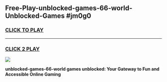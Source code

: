 
## Free-Play-unblocked-games-66-world-Unblocked-Games #jm0g0
<h3>
<a href="https://news.freeplayer.one?title=unblocked-games-66-world&ref=8M">CLICK TO PLAY</a></h3>
<hr>

<h3>
<a href="https://news.freeplayer.one?title=unblocked-games-66-world&ref=8M">CLICK 2 PLAY</a>
  
</h3>

<a href="https://news.freeplayer.one?title=unblocked-games-66-world&ref=8M"><img src="https://clearcache.store/games.png"></a>


**unblocked-games-66-world games unblocked: Your Gateway to Fun and Accessible Online Gaming**
